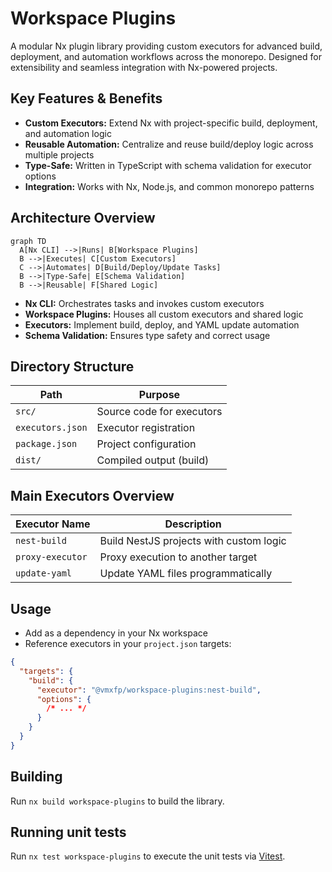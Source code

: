 # Workspace Plugins

A modular Nx plugin library providing custom executors for advanced build, deployment, and automation workflows across the monorepo. Designed for extensibility and seamless integration with Nx-powered projects.

## Key Features & Benefits

- **Custom Executors:** Extend Nx with project-specific build, deployment, and automation logic
- **Reusable Automation:** Centralize and reuse build/deploy logic across multiple projects
- **Type-Safe:** Written in TypeScript with schema validation for executor options
- **Integration:** Works with Nx, Node.js, and common monorepo patterns

## Architecture Overview

```mermaid
graph TD
  A[Nx CLI] -->|Runs| B[Workspace Plugins]
  B -->|Executes| C[Custom Executors]
  C -->|Automates| D[Build/Deploy/Update Tasks]
  B -->|Type-Safe| E[Schema Validation]
  B -->|Reusable| F[Shared Logic]
```

- **Nx CLI:** Orchestrates tasks and invokes custom executors
- **Workspace Plugins:** Houses all custom executors and shared logic
- **Executors:** Implement build, deploy, and YAML update automation
- **Schema Validation:** Ensures type safety and correct usage

## Directory Structure

| Path             | Purpose                   |
| ---------------- | ------------------------- |
| `src/`           | Source code for executors |
| `executors.json` | Executor registration     |
| `package.json`   | Project configuration     |
| `dist/`          | Compiled output (build)   |

## Main Executors Overview

| Executor Name    | Description                             |
| ---------------- | --------------------------------------- |
| `nest-build`     | Build NestJS projects with custom logic |
| `proxy-executor` | Proxy execution to another target       |
| `update-yaml`    | Update YAML files programmatically      |

## Usage

- Add as a dependency in your Nx workspace
- Reference executors in your `project.json` targets:

```json
{
  "targets": {
    "build": {
      "executor": "@vmxfp/workspace-plugins:nest-build",
      "options": {
        /* ... */
      }
    }
  }
}
```

## Building

Run `nx build workspace-plugins` to build the library.

## Running unit tests

Run `nx test workspace-plugins` to execute the unit tests via [Vitest](https://vitest.dev/).

